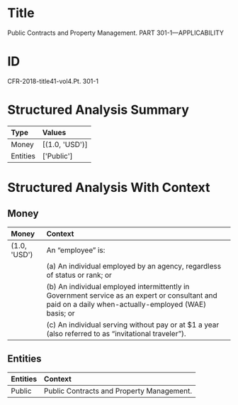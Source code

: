 # Title

 Public Contracts and Property Management. PART 301-1—APPLICABILITY


# ID

 CFR-2018-title41-vol4.Pt. 301-1


# Structured Analysis Summary

| Type     | Values         |
|:---------|:---------------|
| Money    | [(1.0, 'USD')] |
| Entities | ['Public']     |


# Structured Analysis With Context

 


## Money

| Money        | Context                                                                                                                                                             |
|:-------------|:--------------------------------------------------------------------------------------------------------------------------------------------------------------------|
| (1.0, 'USD') | An &#8220;employee&#8221; is:                                                                                                                                       |
|              |               (a) An individual employed by an agency, regardless of status or rank; or                                                                             |
|              |               (b) An individual employed intermittently in Government service as an expert or consultant and paid on a daily when-actually-employed (WAE) basis; or |
|              |               (c) An individual serving without pay or at $1 a year (also referred to as &#8220;invitational traveler&#8221;).                                      |


## Entities

| Entities   | Context                                    |
|:-----------|:-------------------------------------------|
| Public     | Public  Contracts and Property Management. |


